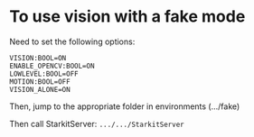 To use vision with a fake mode
==============================

Need to set the following options:
```
VISION:BOOL=ON
ENABLE_OPENCV:BOOL=ON
LOWLEVEL:BOOL=OFF
MOTION:BOOL=OFF
VISION_ALONE=ON
```

Then, jump to the appropriate folder in environments (.../fake)

Then call StarkitServer: `.../.../StarkitServer`